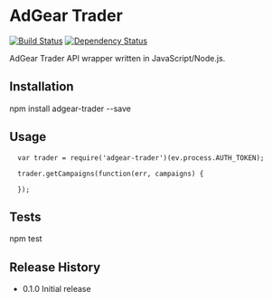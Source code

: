 AdGear Trader
=========
[![Build Status](https://travis-ci.org/cossette/adgear-trader.svg?branch=master)](https://travis-ci.org/cossette/adgear-trader)
[![Dependency Status](https://gemnasium.com/cossette/adgear-trader.svg)](https://gemnasium.com/cossette/adgear-trader)

AdGear Trader API wrapper written in JavaScript/Node.js.

## Installation

  npm install adgear-trader --save

## Usage
```
  var trader = require('adgear-trader')(ev.process.AUTH_TOKEN);
  
  trader.getCampaigns(function(err, campaigns) {
    
  });
```
## Tests

  npm test

## Release History

* 0.1.0 Initial release
